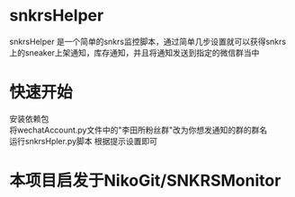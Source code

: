 # snkrsHelper
snkrsHelper 是一个简单的snkrs监控脚本，通过简单几步设置就可以获得snkrs上的sneaker上架通知，库存通知，并且将通知发送到指定的微信群当中

# 快速开始
安装依赖包  
将wechatAccount.py文件中的"李田所粉丝群"改为你想发通知的群的群名  
运行snkrsHpler.py脚本 根据提示设置即可

# 本项目启发于NikoGit/SNKRSMonitor
